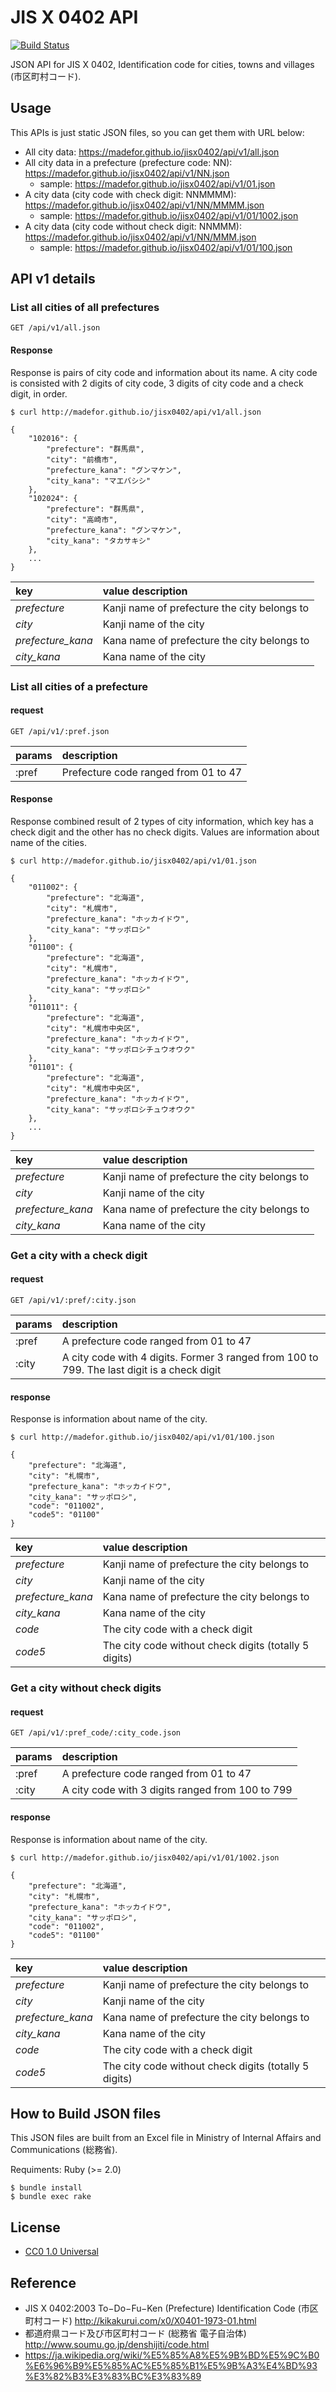 # JIS X 0402 API

[![Build Status](https://travis-ci.org/madefor/jisx0402.svg?branch=master)](https://travis-ci.org/madefor/jisx0402)

JSON API for JIS X 0402, Identification code for cities, towns and villages (市区町村コード).

## Usage

This APIs is just static JSON files, so you can get them with URL below:

* All city data: https://madefor.github.io/jisx0402/api/v1/all.json
* All city data in a prefecture (prefecture code: NN): https://madefor.github.io/jisx0402/api/v1/NN.json
    * sample: https://madefor.github.io/jisx0402/api/v1/01.json
* A city data (city code with check digit: NNMMMM): https://madefor.github.io/jisx0402/api/v1/NN/MMMM.json
    * sample: https://madefor.github.io/jisx0402/api/v1/01/1002.json
* A city data (city code without check digit: NNMMM): https://madefor.github.io/jisx0402/api/v1/NN/MMM.json
    * sample: https://madefor.github.io/jisx0402/api/v1/01/100.json

## API v1 details

### List all cities of all prefectures

```
GET /api/v1/all.json
```

#### Response

Response is pairs of city code and information about its name. A city code is consisted with 2 digits of city code, 3 digits of city code and a check digit, in order.

```
$ curl http://madefor.github.io/jisx0402/api/v1/all.json

{
    "102016": {
        "prefecture": "群馬県",
        "city": "前橋市",
        "prefecture_kana": "グンマケン",
        "city_kana": "マエバシシ"
    },
    "102024": {
        "prefecture": "群馬県",
        "city": "高崎市",
        "prefecture_kana": "グンマケン",
        "city_kana": "タカサキシ"
    },
    ...
}
```

|key|value description|
|:--|:--|
|*prefecture*| Kanji name of prefecture the city belongs to|
|*city*|Kanji name of the city|
|*prefecture_kana*|Kana name of prefecture the city belongs to|
|*city_kana*|Kana name of the city|

### List all cities of a prefecture

#### request

```
GET /api/v1/:pref.json
```

|params|description|
|:--|:--|
|:pref|Prefecture code ranged from 01 to 47|

#### Response

Response combined result of 2 types of city information, which key has a check digit and the other has no check digits. Values are information about name of the cities.

```
$ curl http://madefor.github.io/jisx0402/api/v1/01.json

{
    "011002": {
        "prefecture": "北海道",
        "city": "札幌市",
        "prefecture_kana": "ホッカイドウ",
        "city_kana": "サッポロシ"
    },
    "01100": {
        "prefecture": "北海道",
        "city": "札幌市",
        "prefecture_kana": "ホッカイドウ",
        "city_kana": "サッポロシ"
    },
    "011011": {
        "prefecture": "北海道",
        "city": "札幌市中央区",
        "prefecture_kana": "ホッカイドウ",
        "city_kana": "サッポロシチュウオウク"
    },
    "01101": {
        "prefecture": "北海道",
        "city": "札幌市中央区",
        "prefecture_kana": "ホッカイドウ",
        "city_kana": "サッポロシチュウオウク"
    },
    ...
}
```

|key|value description|
|:--|:--|
|*prefecture*| Kanji name of prefecture the city belongs to|
|*city*|Kanji name of the city|
|*prefecture_kana*|Kana name of prefecture the city belongs to|
|*city_kana*|Kana name of the city|

### Get a city with a check digit

#### request

```
GET /api/v1/:pref/:city.json
```

|params|description|
|:--|:--|
|:pref|A prefecture code ranged from 01 to 47|
|:city|A city code with 4 digits. Former 3 ranged from 100 to 799. The last digit is a check digit|

#### response

Response is information about name of the city.

```
$ curl http://madefor.github.io/jisx0402/api/v1/01/100.json

{
    "prefecture": "北海道",
    "city": "札幌市",
    "prefecture_kana": "ホッカイドウ",
    "city_kana": "サッポロシ",
    "code": "011002",
    "code5": "01100"
}
```

|key|value description|
|:--|:--|
|*prefecture*| Kanji name of prefecture the city belongs to|
|*city*|Kanji name of the city|
|*prefecture_kana*|Kana name of prefecture the city belongs to|
|*city_kana*|Kana name of the city|
|*code*|The city code with a check digit|
|*code5*|The city code without check digits (totally 5 digits)|

### Get a city without check digits

#### request

```
GET /api/v1/:pref_code/:city_code.json
```

|params|description|
|:--|:--|
|:pref|A prefecture code ranged from 01 to 47|
|:city|A city code with 3 digits ranged from 100 to 799|

#### response

Response is information about name of the city.

```
$ curl http://madefor.github.io/jisx0402/api/v1/01/1002.json

{
    "prefecture": "北海道",
    "city": "札幌市",
    "prefecture_kana": "ホッカイドウ",
    "city_kana": "サッポロシ",
    "code": "011002",
    "code5": "01100"
}
```

|key|value description|
|:--|:--|
|*prefecture*| Kanji name of prefecture the city belongs to|
|*city*|Kanji name of the city|
|*prefecture_kana*|Kana name of prefecture the city belongs to|
|*city_kana*|Kana name of the city|
|*code*|The city code with a check digit|
|*code5*|The city code without check digits (totally 5 digits)|

## How to Build JSON files

This JSON files are built from an Excel file in Ministry of Internal Affairs and Communications (総務省).

Requiments: Ruby (>= 2.0)

```
$ bundle install
$ bundle exec rake
```

## License

* [CC0 1.0 Universal](LICENSE)

## Reference

* JIS X 0402:2003 To−Do−Fu−Ken (Prefecture) Identification Code (市区町村コード) http://kikakurui.com/x0/X0401-1973-01.html
* 都道府県コード及び市区町村コード (総務省 電子自治体) http://www.soumu.go.jp/denshijiti/code.html
* https://ja.wikipedia.org/wiki/%E5%85%A8%E5%9B%BD%E5%9C%B0%E6%96%B9%E5%85%AC%E5%85%B1%E5%9B%A3%E4%BD%93%E3%82%B3%E3%83%BC%E3%83%89
